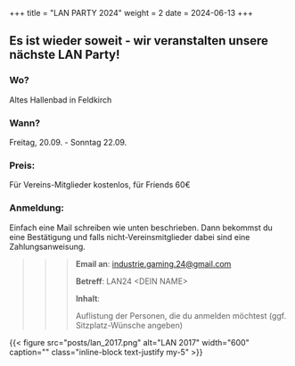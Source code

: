 +++
title = "LAN PARTY 2024"
weight = 2
date = 2024-06-13
+++

## Es ist wieder soweit - wir veranstalten unsere nächste __LAN Party__!

### Wo?

Altes Hallenbad in Feldkirch

### Wann? 

Freitag, 20.09. - Sonntag 22.09.

### Preis: 

Für Vereins-Mitglieder kostenlos, für Friends 60€

### Anmeldung: 

Einfach eine Mail schreiben wie unten beschrieben. Dann bekommst du eine Bestätigung und falls nicht-Vereinsmitglieder dabei sind eine Zahlungsanweisung. 

>>> **Email an**: industrie.gaming.24@gmail.com
>>>
>>> **Betreff**: LAN24 \<DEIN NAME\>
>>>
>>> **Inhalt**:
>>>
>>> Auflistung der Personen, die du anmelden möchtest (ggf. Sitzplatz-Wünsche angeben)

{{< figure src="posts/lan_2017.png" alt="LAN 2017" width="600" caption="" class="inline-block text-justify my-5" >}}
